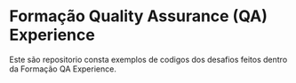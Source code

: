 # Formação Quality Assurance (QA) Experience

Este são repositorio consta exemplos de codigos dos desafios feitos dentro da Formação QA Experience.
